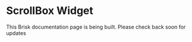 # ScrollBox Widget  
  
This Brisk documentation page is being built. Please check back soon for updates 
